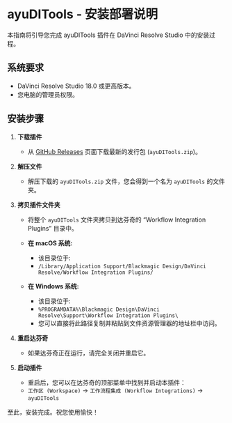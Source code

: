 # ayuDITools - 安装部署说明

本指南将引导您完成 ayuDITools 插件在 DaVinci Resolve Studio 中的安装过程。

## 系统要求

- DaVinci Resolve Studio 18.0 或更高版本。
- 您电脑的管理员权限。

## 安装步骤

1.  **下载插件**
    -   从 [GitHub Releases](https://github.com/ayu-dit/ayuDITools/releases) 页面下载最新的发行包 (`ayuDITools.zip`)。

2.  **解压文件**
    -   解压下载的 `ayuDITools.zip` 文件，您会得到一个名为 `ayuDITools` 的文件夹。

3.  **拷贝插件文件夹**
    -   将整个 `ayuDITools` 文件夹拷贝到达芬奇的 “Workflow Integration Plugins” 目录中。

    -   **在 macOS 系统:**
        -   该目录位于:
        -   `/Library/Application Support/Blackmagic Design/DaVinci Resolve/Workflow Integration Plugins/`

    -   **在 Windows 系统:**
        -   该目录位于:
        -   `%PROGRAMDATA%\Blackmagic Design\DaVinci Resolve\Support\Workflow Integration Plugins\`
        -   您可以直接将此路径复制并粘贴到文件资源管理器的地址栏中访问。

4.  **重启达芬奇**
    -   如果达芬奇正在运行，请完全关闭并重启它。

5.  **启动插件**
    -   重启后，您可以在达芬奇的顶部菜单中找到并启动本插件：
    -   `工作区 (Workspace)` -> `工作流程集成 (Workflow Integrations)` -> `ayuDITools`

至此，安装完成。祝您使用愉快！
